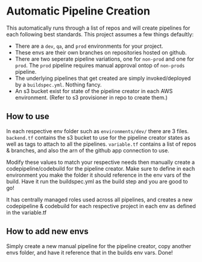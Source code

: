 # Automatic Pipeline Creation
This automatically runs through a list of repos and will create pipelines for each following best standards. This project assumes a few things defaultly:

- There are a `dev`, `qa`, and `prod` environments for your project.
- These envs are their own branches on repositories hosted on github.
- There are two seperate pipeline variations, one for `non-prod` and one for `prod`. The `prod` pipeline requires manual approval ontop of `non-prods` pipeline.
- The underlying pipelines that get created are simply invoked/deployed by a `buildspec.yml`. Nothing fancy.
- An s3 bucket exist for state of the pipeline creator in each AWS environment. (Refer to s3 provisioner in repo to create them.)

## How to use
In each respective env folder such as `environments/dev/` there are 3 files. `backend.tf` contains the s3 bucket to use for the pipeline creator states as well as tags to attach to all the pipelines. `variable.tf` contains a list of repos & branches, and also the arn of the github app connection to use. 

Modify these values to match your respective needs then manually create a codepipeline/codebuild for the pipeline creator. Make sure to define in each environment you make the folder it should reference in the env vars of the build. Have it run the buildspec.yml as the build step and you are good to go!

It has centrally managed roles used across all pipelines, and creates a new codepipeline & codebuild for each respective project in each env as defined in the variable.tf

## How to add new envs
Simply create a new manual pipeline for the pipeline creator, copy another envs folder, and have it reference that in the builds env vars. Done!